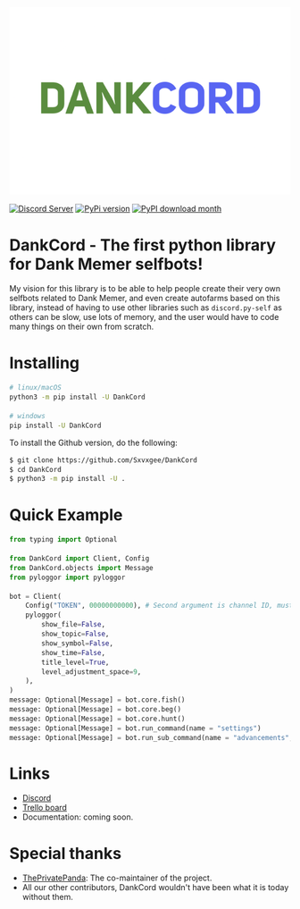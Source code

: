 ![DankCord](https://raw.githubusercontent.com/Sxvxgee/DankCord/master/assets/DankCord.png)

[![Discord Server](https://discord.com/api/guilds/1046759026807013376/embed.png)](https://discord.gg/XaQ6FAP3sm/)
[![PyPi version](https://img.shields.io/pypi/v/DankCord.svg)](https://pypi.org/user/Sxvxge/)
[![PyPI download month](https://img.shields.io/pypi/dm/DankCord.svg)](https://pypi.org/user/Sxvxge/)

# DankCord - The first python library for Dank Memer selfbots!
My vision for this library is to be able to help people create their very own selfbots related to Dank Memer, and even create autofarms based on this library, instead of having to use other libraries such as `discord.py-self` as others can be slow, use lots of memory, and the user would have to code many things on their own from scratch.

# Installing
```sh
# linux/macOS
python3 -m pip install -U DankCord

# windows
pip install -U DankCord
```
To install the Github version, do the following:
```sh
$ git clone https://github.com/Sxvxgee/DankCord
$ cd DankCord
$ python3 -m pip install -U .
```
# Quick Example
```py
from typing import Optional

from DankCord import Client, Config
from DankCord.objects import Message
from pyloggor import pyloggor

bot = Client(
    Config("TOKEN", 00000000000), # Second argument is channel ID, must be int
    pyloggor(
        show_file=False,
        show_topic=False,
        show_symbol=False,
        show_time=False,
        title_level=True,
        level_adjustment_space=9,
    ),
)
message: Optional[Message] = bot.core.fish()
message: Optional[Message] = bot.core.beg()
message: Optional[Message] = bot.core.hunt()
message: Optional[Message] = bot.run_command(name = "settings")
message: Optional[Message] = bot.run_sub_command(name = "advancements", sub_name = "prestige")
```

# Links
- [Discord](https://discord.gg/XaQ6FAP3sm)
- [Trello board](https://trello.com/b/0M9SDJH6/dankcord)
- Documentation: coming soon.

# Special thanks
- [ThePrivatePanda](https://github.com/ThePrivatePanda): The co-maintainer of the project.
- All our other contributors, DankCord wouldn't have been what it is today without them.

